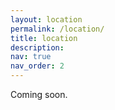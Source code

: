 ```yaml
---
layout: location
permalink: /location/
title: location
description:
nav: true
nav_order: 2
---
```


Coming soon.
<!-- Here is the location.
<iframe src="https://goo.gl/maps/Mfw4zeRhD4x3sdqv5" width="640" height="480"></iframe> -->
